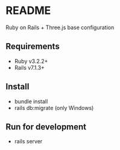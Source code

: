 # README

Ruby on Rails + Three.js base configuration

## Requirements

* Ruby v3.2.2+
* Rails v7.1.3+

## Install

* bundle install
* rails db:migrate (only Windows)

## Run for development

* rails server